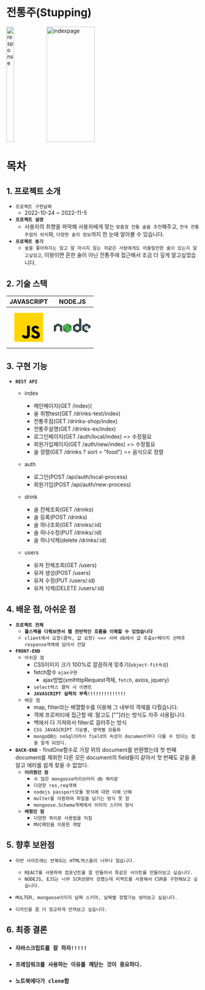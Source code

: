 # **전통주(Stupping)**

<img width="20%" height="300" alt="response" src="https://user-images.githubusercontent.com/85999976/199455170-222ecf91-e0b8-4790-b1ae-8acd5a3a9efb.png">
<img width="50%"  height="300" alt="indexpage" src="https://user-images.githubusercontent.com/85999976/199455801-f73f29be-446e-45ee-a28f-bf2d75bd40c0.png">

# **목차**

## **1. 프로젝트 소개**

- `프로젝트 구현날짜`
  - 2022-10-24 ~ 2022-11-5
- **`프로젝트 설명`**
  - 사용자의 취향을 파악해 사용자에게 맞는 `맞춤형 전통 술을 추천`해주고, `전국 전통주점의 위치`와, `다양한 술의 정보`까지 한 눈에 알아볼 수 있습니다.
- **`프로젝트 동기`**
  - `술을 좋아하지는 않고 잘 마시지 않는 저같은 사람에게도 어울릴만한 술이 있는지 알고싶었고`, 이왕이면 흔한 술이 아닌 전통주에 접근해서 조금 더 깊게 알고싶었습니다.

## **2. 기술 스택**

<!-- table로 정리 -->

|                                                                                                                                                                                                                                                                                                                                                                                                JAVASCRIPT                                                                                                                                                                                                                                                                                                                                                                                                 |                                                                                                                                                                                                                                                                                                                                                                                                                                                                                                                                                                                                                                                                                                                                                                                                                                                                                                                                                                                                                                                                                                                                                                                                                                                                                                                                                                                                                                                                                                                                                                  NODE.JS                                                                                                                                                                                                                                                                                                                                                                                                                                                                                                                                                                                                                                                                                                                                                                                                                                                                                                                                                                                                                                                                                                                                                                                                                                                                                                                                                                                                                                                                                                                                                                   |
| :-------------------------------------------------------------------------------------------------------------------------------------------------------------------------------------------------------------------------------------------------------------------------------------------------------------------------------------------------------------------------------------------------------------------------------------------------------------------------------------------------------------------------------------------------------------------------------------------------------------------------------------------------------------------------------------------------------------------------------------------------------------------------------------------------------: | :----------------------------------------------------------------------------------------------------------------------------------------------------------------------------------------------------------------------------------------------------------------------------------------------------------------------------------------------------------------------------------------------------------------------------------------------------------------------------------------------------------------------------------------------------------------------------------------------------------------------------------------------------------------------------------------------------------------------------------------------------------------------------------------------------------------------------------------------------------------------------------------------------------------------------------------------------------------------------------------------------------------------------------------------------------------------------------------------------------------------------------------------------------------------------------------------------------------------------------------------------------------------------------------------------------------------------------------------------------------------------------------------------------------------------------------------------------------------------------------------------------------------------------------------------------------------------------------------------------------------------------------------------------------------------------------------------------------------------------------------------------------------------------------------------------------------------------------------------------------------------------------------------------------------------------------------------------------------------------------------------------------------------------------------------------------------------------------------------------------------------------------------------------------------------------------------------------------------------------------------------------------------------------------------------------------------------------------------------------------------------------------------------------------------------------------------------------------------------------------------------------------------------------------------------------------------------------------------------------------------------------------------------------------------------------------------------------------------------------------------------------------------------------------------------------------------------------------------------------------------------------------------------------------------------------------------------------------------------------------------------------------------------------------------------------------------------------------------------------------------------------------: |
| <svg xmlns="http://www.w3.org/2000/svg"  viewBox="0 0 48 48" width="100%" height="96px"><path fill="#ffd600" d="M6,42V6h36v36H6z"/><path fill="#000001" d="M29.538 32.947c.692 1.124 1.444 2.201 3.037 2.201 1.338 0 2.04-.665 2.04-1.585 0-1.101-.726-1.492-2.198-2.133l-.807-.344c-2.329-.988-3.878-2.226-3.878-4.841 0-2.41 1.845-4.244 4.728-4.244 2.053 0 3.528.711 4.592 2.573l-2.514 1.607c-.553-.988-1.151-1.377-2.078-1.377-.946 0-1.545.597-1.545 1.377 0 .964.6 1.354 1.985 1.951l.807.344C36.452 29.645 38 30.839 38 33.523 38 36.415 35.716 38 32.65 38c-2.999 0-4.702-1.505-5.65-3.368L29.538 32.947zM17.952 33.029c.506.906 1.275 1.603 2.381 1.603 1.058 0 1.667-.418 1.667-2.043V22h3.333v11.101c0 3.367-1.953 4.899-4.805 4.899-2.577 0-4.437-1.746-5.195-3.368L17.952 33.029z"/></svg> | <svg xmlns="http://www.w3.org/2000/svg"  viewBox="0 0 48 48" width="96px" height="96px"><path fill="#388e3c" d="M17.204 19.122l-4.907 2.715C12.113 21.938 12 22.126 12 22.329v5.433c0 .203.113.39.297.492l4.908 2.717c.183.101.41.101.593 0l4.907-2.717C22.887 28.152 23 27.965 23 27.762v-5.433c0-.203-.113-.39-.297-.492l-4.906-2.715c-.092-.051-.195-.076-.297-.076-.103 0-.205.025-.297.076M42.451 24.013l-.818.452c-.031.017-.049.048-.049.082v.906c0 .034.019.065.049.082l.818.453c.031.017.068.017.099 0l.818-.453c.03-.017.049-.048.049-.082v-.906c0-.034-.019-.065-.05-.082l-.818-.452C42.534 24.004 42.517 24 42.5 24S42.466 24.004 42.451 24.013"/><path fill="#37474f" d="M35.751,13.364l-2.389-1.333c-0.075-0.042-0.167-0.041-0.241,0.003 c-0.074,0.044-0.12,0.123-0.12,0.209L33,20.295l-2.203-1.219C30.705,19.025,30.602,19,30.5,19c-0.102,0-0.205,0.025-0.297,0.076 h0.001l-4.907,2.715C25.113,21.892,25,22.08,25,22.282v5.433c0,0.203,0.113,0.39,0.297,0.492l4.908,2.717 c0.183,0.101,0.41,0.101,0.593,0l4.907-2.717C35.887,28.106,36,27.918,36,27.715V13.788C36,13.612,35.904,13.45,35.751,13.364z M32.866,26.458l-2.23,1.235c-0.083,0.046-0.186,0.046-0.269,0l-2.231-1.235C28.051,26.412,28,26.326,28,26.234v-2.47 c0-0.092,0.051-0.177,0.135-0.224l2.231-1.234h-0.001c0.042-0.023,0.088-0.034,0.135-0.034c0.047,0,0.093,0.012,0.135,0.034 l2.23,1.234C32.949,23.587,33,23.673,33,23.765v2.47C33,26.326,32.949,26.412,32.866,26.458z"/><path fill="#2e7d32" d="M17.204,19.122L12,27.762c0,0.203,0.113,0.39,0.297,0.492l4.908,2.717 c0.183,0.101,0.41,0.101,0.593,0L23,22.329c0-0.203-0.113-0.39-0.297-0.492l-4.906-2.715c-0.092-0.051-0.195-0.076-0.297-0.076 c-0.103,0-0.205,0.025-0.297,0.076"/><path fill="#4caf50" d="M17.204,19.122l-4.907,2.715C12.113,21.938,12,22.126,12,22.329l5.204,8.642 c0.183,0.101,0.41,0.101,0.593,0l4.907-2.717C22.887,28.152,23,27.965,23,27.762l-5.203-8.64c-0.092-0.051-0.195-0.076-0.297-0.076 c-0.103,0-0.205,0.025-0.297,0.076"/><path fill="#37474f" d="M47.703 21.791l-4.906-2.715C42.705 19.025 42.602 19 42.5 19c-.102 0-.205.025-.297.076h.001l-4.907 2.715C37.114 21.892 37 22.084 37 22.294v5.411c0 .209.114.402.297.503l4.908 2.717c.184.102.409.102.593 0l2.263-1.253c.207-.115.206-.412-.002-.526l-4.924-2.687C40.052 26.412 40 26.325 40 26.231v-2.466c0-.092.05-.177.13-.221l2.235-1.236h-.001c.042-.023.088-.034.135-.034.047 0 .093.012.135.034l2.235 1.237c.08.044.13.129.13.221v2.012c0 .086.046.166.121.209.075.042.167.042.242-.001l2.398-1.393c.148-.086.24-.245.24-.417v-1.88C48 22.085 47.886 21.892 47.703 21.791zM10.703 21.791l-4.906-2.715C5.705 19.025 5.602 19 5.5 19c-.102 0-.205.025-.297.076h.001l-4.907 2.715C.114 21.892 0 22.084 0 22.294v7.465c0 .086.046.166.121.209.075.042.167.042.242-.001l2.398-1.393C2.909 28.488 3 28.329 3 28.157v-4.393c0-.092.05-.177.13-.221l2.235-1.236H5.365c.042-.023.088-.034.135-.034.047 0 .093.012.135.034l2.235 1.237C7.95 23.588 8 23.673 8 23.765v4.393c0 .172.091.331.24.417l2.398 1.393c.075.043.167.043.242.001C10.954 29.925 11 29.845 11 29.759v-7.464C11 22.085 10.886 21.892 10.703 21.791z"/></svg> |

## **3. 구현 기능**

- **`REST API`**

  - index

    - 메인페이지(GET /index)(
    - 술 취향test(GET /drinks-test/index)
    - 전통주점(GET /drinks-shop/index)
    - 전통주설명(GET /drinks-ex/index)
    - 로그인페이지(GET /auth/local/index) => 수정필요
    - 회원가입페이지(GET /auth/new/index) => 수정필요
    - 술 정렬(GET /drinks ? sort = "food") => 음식으로 정렬

  - auth
    - 로그인(POST /api/auth/local-process)
    - 회원가입(POST /api/auth/new-process)
  - drink
    - 술 전체조회(GET /drinks)
    - 술 등록(POST /drinks)
    - 술 하나조회(GET /drinks/:id)
    - 술 하나수정(PUT /drinks/:id)
    - 술 하나삭제(delete /drinks/:id)
  - users
    - 유져 전체조회(GET /users)
    - 유져 생성(POST /users)
    - 유져 수정(PUT /users/:id)
    - 유져 삭제(DELETE /users/:id)

## **4. 배운 점, 아쉬운 점**

- **`프로젝트 전체`**
  - **`풀스텍을 다뤄보면서 웹 전반적인 흐름을 이해할 수 있었습니다`**
  - `client에서 요청(클릭, 값 요청) <=> 서버 db에서 값 추출or페이지 선택후 response객체에 담아서 전달`
- **`FRONT-END`**
  - `아쉬운 점`
    - CSS이미지 크기 100%로 깔끔하게 맞추기(`object-fit속성`)
    - fetch함수 `ajax구현`
      - ajax방법(xmlHttpRequest객체, `fetch`, axios, jquery)
    - `select박스 클릭 시 이벤트`
    - **`JAVASCRIPT 실력의 부족!!!!!!!!!!!!!!`**
  - `배운 점`
    - map, filter라는 배열함수를 이용해 그 내부의 객체를 다뤘습니다.
    - 객체 프로퍼티에 접근할 때 .말고도 [""]라는 방식도 자주 사용됩니다.
    - 백에서 다 가져와서 filter로 걸러주는 방식
    - `CSS JAVASCRIPT 기능별, 영역별 모듈화`
    - `mongoDB는 noSql이라서 field의 속성이 document마다 다를 수 있다는 점을 알게 되었다.`
- **`BACK-END`** - findOne함수로 가장 위의 document를 반환했는데 첫 번째 document를 제외한 다른 모든 document의 field들이 같아서 첫 번째도 같을 줄 알고 에러를 쉽게 찾을 수 없었다.
  - **`어려웠던 점`**
    - `수 많은 mongoose라이브러리 db 쿼리문`
    - `다양한 res,req객체`
    - `nodejs passport모듈 방식에 대한 이해 난해`
    - `multer를 이용하여 파일을 넘기는 방식 못 함`
    - `mongoose.Schema객체에서 이미지 스키마 형식`
  - **`배웠던 점`**
    - `다양한 쿼리문 사용법을 익힘`
    - `MVC패턴을 이용한 개발`

## **5. 향후 보완점**

- `이번 사이트에는 반복되는 HTML박스들이 너무나 많습니다.`

  - `REACT를 사용하여 컴포넌트를 잘 만들어서 똑같은 사이트를 만들어보고 싶습니다.`
  - `NODEJS, EJS는 너무 SCR성향이 강했는데 리엑트를 사용해서 CSR을 구현해보고 싶습니다.`

- `MULTER, mongoose이미지 날짜 스키마, 날짜별 정렬기능 넣어보고 싶습니다.`
- `디자인을 좀 더 정교하게 만져보고 싶습니다.`

## **6. 최종 결론**

- ### **`자바스크립트를 잘 하자!!!!!`**
- ### **`프레임워크를 사용하는 이유를 깨닫는 것이 중요하다.`**
- ### **`노트북에다가 clone함`**
